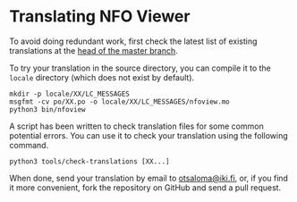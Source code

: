Translating NFO Viewer
======================

To avoid doing redundant work, first check the latest list of existing
translations at the [head of the master branch][1].

 [1]: http://github.com/otsaloma/nfoview/tree/master/po

To try your translation in the source directory, you can compile it to
the `locale` directory (which does not exist by default).

    mkdir -p locale/XX/LC_MESSAGES
    msgfmt -cv po/XX.po -o locale/XX/LC_MESSAGES/nfoview.mo
    python3 bin/nfoview

A script has been written to check translation files for some common
potential errors. You can use it to check your translation using the
following command.

    python3 tools/check-translations [XX...]

When done, send your translation by email to <otsaloma@iki.fi>, or,
if you find it more convenient, fork the repository on GitHub and send
a pull request.
